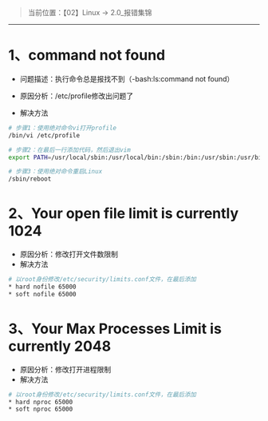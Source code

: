 > 当前位置：【02】Linux  -> 2.0_报错集锦

---



# 1、command not found

- 问题描述：执行命令总是报找不到（-bash:ls:command not found）

- 原因分析：/etc/profile修改出问题了
- 解决方法

```bash
# 步骤1：使用绝对命令vi打开profile
/bin/vi /etc/profile

# 步骤2：在最后一行添加代码，然后退出vim
export PATH=/usr/local/sbin:/usr/local/bin:/sbin:/bin:/usr/sbin:/usr/bin:/root/bin

# 步骤3：使用绝对命令重启Linux
/sbin/reboot
```



# 2、Your open file limit is currently 1024

- 原因分析：修改打开文件数限制
- 解决方法

```bash
# 以root身份修改/etc/security/limits.conf文件，在最后添加
* hard nofile 65000
* soft nofile 65000
```



# 3、Your Max Processes Limit is currently 2048

- 原因分析：修改打开进程限制
- 解决方法

```bash
# 以root身份修改/etc/security/limits.conf文件，在最后添加
* hard nproc 65000
* soft nproc 65000
```

